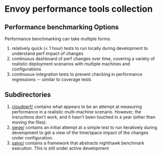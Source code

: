 # Envoy performance tools collection

## Performance benchmarking Options

Performance benchmarking can take multiple forms:

1. relatively quick (< 1 hour) tests to run locally during development to
   understand perf impact of changes
2. continuous dashboard of perf changes over time, covering a variety of
   realistic deployment scenarios with multiple machines and configurations
3. continuous-integration tests to prevent checking in performance regressions
   -- similar to coverage tests


## Subdirectories

1. [cloudperf/](cloudperf/README.md) contains what appears to be an attempt
   at measuring performance in a realistic multi-machine
   scenario. However, the insructions don't work, and it hasn't been touched in
   a year (other than moving the files).
2. [siege/](siege/README.md) contains an initial attempt at a simple test to run
   iteratively during development to get a view of the time/space impact of the
   changes under configuration.
2. [salvo/](salvo/README.md) contains a framework that abstracts nighthawk 
   benchmark execution. This is still under active development

